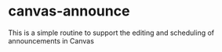 # canvas-announce
This is a simple routine to support the editing and scheduling of announcements in Canvas
